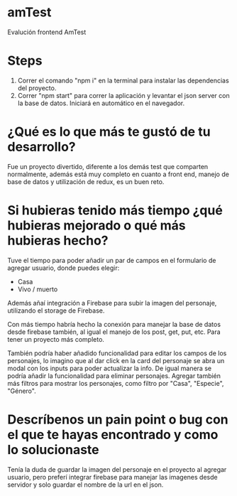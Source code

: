 # amTest
Evalución frontend AmTest

# Steps
1. Correr el comando "npm i" en la terminal para instalar las dependencias del proyecto.
2. Correr "npm start" para correr la aplicación y levantar el json server con la base de datos. Iniciará en automático en el navegador.

# ¿Qué es lo que más te gustó de tu desarrollo?
Fue un proyecto divertido, diferente a los demás test que comparten normalmente, además está muy completo en cuanto a front end, manejo de base de datos y utilización de redux, es un buen reto.

# Si hubieras tenido más tiempo ¿qué hubieras mejorado o qué más hubieras hecho?
Tuve el tiempo para poder añadir un par de campos en el formulario de agregar usuario, donde puedes elegir:
 - Casa
 - Vivo / muerto

Además añaí integración a Firebase para subir la imagen del personaje, utilizando el storage de Firebase.

Con más tiempo habría hecho la conexión para manejar la base de datos desde firebase también, al igual el manejo de los post, get, put, etc. Para tener un proyecto más completo.

También podría haber añadido funcionalidad para editar los campos de los personajes, lo imagino que al dar click en la card del personaje se abra un modal con los inputs para poder actualizar la info.
De igual manera se podría añadir la funcionalidad para eliminar personajes.
Agregar también más filtros para mostrar los personajes, como filtro por "Casa", "Especie", "Género".

# Descríbenos un pain point o bug con el que te hayas encontrado y como lo solucionaste
Tenía la duda de guardar la imagen del personaje en el proyecto al agregar usuario, pero preferí integrar firebase para manejar las imagenes desde servidor y solo guardar el nombre de la url en el json.